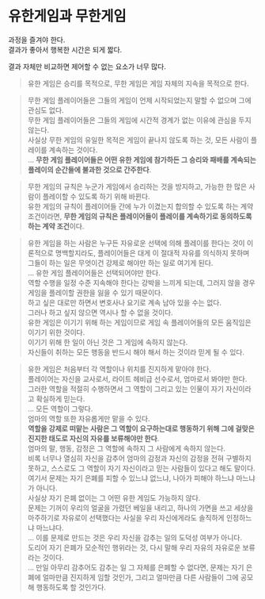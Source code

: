 # 유한게임과 무한게임

과정을 즐겨야 한다.  
결과가 좋아서 행복한 시간은 되게 짧다.  

결과 자체만 비교하면 제어할 수 없는 요소가 너무 많다.

> 유한 게임은 승리를 목적으로, 무한 게임은 게임 자체의 지속을 목적으로 한다.

> 무한 게임 플레이어들은 그들의 게임이 언제 시작되었는지 말할 수 없으며 그에 관심도 없다.  
> 무한 게임 플레이어들은 그들의 게임에 시간적 경계가 없는 이유에 관심을 두지 않는다.  
> 사실상 무한 게임의 유일한 목적은 게임이 끝나지 않도록 하는 것, 모든 사람이 플레이를 계속하는 것이다.  
> ...
> **무한 게임 플레이어들은 어떤 유한 게임에 참가하든 그 승리와 패배를 계속되는 플레이의 순간들에 불과한 것으로 간주한다**.

> 무한 게임의 규칙은 누군가 게임에서 승리하는 것을 방지하고, 가능한 한 많은 사람이 플레이할 수 있도록 하기 위해 바뀐다.  
> 유한 게임의 규칙이 플레이어들 간에 누가 이겼는지 합의할 수 있도록 하는 계약 조건이라면, **무한 게임의 규칙은 플레이어들이 플레이를 계속하기로 동의하도록 하는 계약 조건**이다.

> 유한 게임을 하는 사람은 누구든 자유로운 선택에 의해 플레이를 한다는 것이 이론적으로 명백할지라도, 플레이어들은 대게 이 절대적 자유를 의식하지 못하며 그들이 하는 일은 무엇이건 강제로 해야만 하는 일로 여기게 된다.  
> ...
> 유한 게임 플레이어들은 선택되어야만 한다.  
> 역할 수행을 일정 수준 지속해야 한다는 강박을 느끼게 되는데, 그러지 않을 경우 게임을 플레이할 권한을 잃을 수 있기 때문이다.  
> 하고 싶은 대로만 하면서 변호사나 요기로 계속 남아 있을 수는 없다.  
> 그러나 하고 싶지 않으면 역시나 할 수 없을 것이다.  
> 유한 게임은 이기기 위해 하는 게임이므로 게임 속 플레이어들의 모든 움직임은 이기기 위한 것이다.  
> 이기기 위해 한 일이 아닌 것은 그 게임에 속하지 않는다.  
> 자신들이 취하는 모든 행동을 반드시 해야 해서 하는 것이라 믿게 될 수 있다.  

> 유한 게임은 처음부터 각 역할이나 위치를 진지하게 맡아야 한다.  
> 플레이어는 자신을 교사로서, 라이트 헤비급 선수로서, 엄마로서 봐야만 한다.  
> 그러한 역할을 적절히 수행하면서 그 역할이 그리고 있는 인물이 자기 자신이라고 확실하게 믿는다.  
> ...
> 모든 역할이 그렇다.  
> 엄마의 역할 또한 자유롭게만 맡을 수 있다.  
> **역할을 강제로 떠맡는 사람은 그 역할이 요구하는대로 행동하기 위해 그에 걸맞은 진지한 태도로 자신의 자유를 보류해야만 한다**.  
> 엄마의 말, 행동, 감정은 그 역할에 속하지 그 사람에게 속하지 않는다.  
> 비록 너무나 열심히 자신을 감추어 엄마의 감정과 자신의 감정을 전혀 구별하지 못하고, 스스로도 그 역할이 자기 자신이라고 믿는 사람들이 있다고 해도 말이다.  
> 여기서 문제는 자기 은폐를 피할 수 있느냐 없느냐, 나아가 피해야 하느냐 마느냐가 아니다.  
> 사실상 자기 은폐 없이는 그 어떤 유한 게임도 가능하지 않다.  
> 문제는 기꺼이 우리의 얼굴을 가렸던 베일을 내리고, 하나의 가면을 쓰고 세상을 마주하기로 자유로이 선택했다는 사실을 우리 자신에게라도 솔직하게 인정하느냐 마느냐다.  
> ...
> 이를 문제로 만드는 것은 우리 자신을 감추는 일의 도덕성 여부가 아니다.  
> 도리어 자기 은폐가 모순적인 행위라는 것, 다시 말해 우리 자유의 자유로운 보류라는 것이다.  
> ...
> 만일 아무리 감추어도 감추는 일 그 자체를 은폐할 수 없다면, 문제는 자기 은폐에 얼마만큼 진지하게 임할 것인가, 그리고 얼마만큼 다른 사람들이 그에 공모해 행동하도록 할 것인가다.

